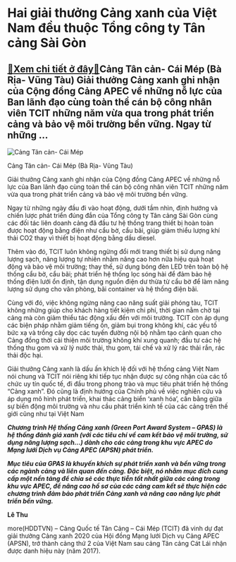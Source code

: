 Hai giải thưởng Cảng xanh của Việt Nam đều thuộc Tổng công ty Tân cảng Sài Gòn
==============================================================================

[:gift:Xem chi tiết ở đây:gift:](https://hddtvn.com/hai-giai-thuong-cang-xanh-cua-viet-nam-deu-thuoc-tong-cong-ty-tan-cang-sai-gon/)Cảng Tân cản- Cái Mép (Bà Rịa- Vũng Tàu) Giải thưởng Cảng xanh ghi nhận của Cộng đồng Cảng APEC về những nỗ lực của Ban lãnh đạo cùng toàn thể cán bộ công nhân viên TCIT những năm vừa qua trong phát triển cảng và bảo vệ môi trường bền vững. Ngay từ những …
----------------------------------------------------------------------------------------------------------------------------------------------------------------------------------------------------------------------------------------------------------------





![Cảng Tân cản- Cái Mép ](https://hddtvn.com/wp-content/uploads/2021/01/0957_cai_mep.jpg "Cảng Tân cản- Cái Mép ")


Cảng Tân cản- Cái Mép (Bà Rịa- Vũng Tàu)



Giải thưởng Cảng xanh ghi nhận của Cộng đồng Cảng APEC về những nỗ lực của Ban lãnh đạo cùng toàn thể cán bộ công nhân viên TCIT những năm vừa qua trong phát triển cảng và bảo vệ môi trường bền vững.


Ngay từ những ngày đầu đi vào hoạt động, dưới tầm nhìn, định hướng và chiến lược phát triển đúng đắn của Tổng công ty Tân cảng Sài Gòn cùng các đối tác liên doanh cảng đã đầu tư hệ thống trang thiết bị hoàn toàn được hoạt động bằng điện như cẩu bờ, cẩu bãi, giúp giảm thiểu lượng khí thải CO2 thay vì thiết bị hoạt động bằng dầu diesel.


Thêm vào đó, TCIT luôn không ngừng đổi mới trang thiết bị sử dụng năng lượng sạch, năng lượng tự nhiên nhằm nâng cao hơn nữa hiệu quả hoạt động và bảo vệ môi trường; thay thế, sử dụng bóng đèn LED trên toàn bộ hệ thống cẩu bờ, cẩu bãi; phát triển hệ thống lọc sóng hài để đảm bảo hệ thống điện lưới ổn định, tận dụng nguồn điện dư thừa từ cẩu bờ để làm năng lượng sử dụng cho văn phòng, bãi container và hệ thống điện bãi.


Cùng với đó, việc không ngừng nâng cao năng suất giải phóng tàu, TCIT không những giúp cho khách hàng tiết kiệm chi phí, thời gian nằm chờ tại cảng mà còn giảm thiểu tác động xấu đến với môi trường. TCIT còn áp dụng các biện pháp nhằm giảm tiếng ồn, giảm bụi trong không khí, các yếu tố bức xạ và trồng cây dọc các tuyến đường nội bộ nhằm tạo cảnh quan cho Cảng đồng thời cải thiện môi trường không khí xung quanh; đầu tư các hệ thống thu gom và xử lý nước thải, thu gom, tái chế và xử lý rác thải rắn, rác thải độc hại.


Giải thưởng Cảng xanh là dấu ấn khích lệ đối với hệ thống cảng Việt Nam nói chung và TCIT nói riêng khi tiếp tục nhận được sự công nhận của các tổ chức uy tín quốc tế, đi đầu trong phong trào và mục tiêu phát triển hệ thống “Cảng xanh”. Đó cũng là định hướng của Chính phủ về việc nghiên cứu và áp dụng mô hình phát triển, khai thác cảng biển ‘xanh hóa’, cân bằng giữa sự biến động môi trường và nhu cầu phát triển kinh tế của các cảng trên thế giới cũng như tại Việt Nam






***Chương trình Hệ thống Cảng xanh (Green Port Award System – GPAS) là hệ thống đánh giá xanh (với các tiêu chí về cam kết bảo vệ môi trường, sử dụng năng lượng sạch…) dành cho các cảng trong khu vực APEC do Mạng lưới Dịch vụ Cảng APEC (APSN) phát triển.***


***Mục tiêu của GPAS là khuyến khích sự phát triển xanh và bền vững trong các ngành cảng và liên quan đến cảng. Đặc biệt, nó nhằm mục đích cung cấp một nền tảng để chia sẻ các thực tiễn tốt nhất giữa các cảng trong khu vực APEC, để nâng cao hồ sơ của các cảng cam kết sẽ thực hiện các chương trình đảm bảo phát triển Cảng xanh và nâng cao năng lực phát triển bền vững.*** 







**Lê Thu**



more(HDDTVN) – Cảng Quốc tế Tân Cảng – Cái Mép (TCIT) đã vinh dự đạt giải thưởng Cảng xanh 2020 của Hội đồng Mạng lưới Dịch vụ Cảng APEC (APSN), trở thành cảng thứ 2 của Việt Nam sau cảng Tân cảng Cát Lái nhận được danh hiệu này (năm 2017).

